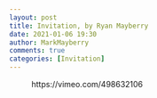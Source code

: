 ```yaml
---
layout: post
title: Invitation, by Ryan Mayberry
date: 2021-01-06 19:30
author: MarkMayberry
comments: true
categories: [Invitation]
---
```

<!-- wp:embed {"url":"https://vimeo.com/498632106","type":"video","providerNameSlug":"vimeo","responsive":true,"className":"wp-embed-aspect-4-3 wp-has-aspect-ratio"} -->
<figure class="wp-block-embed is-type-video is-provider-vimeo wp-block-embed-vimeo wp-embed-aspect-4-3 wp-has-aspect-ratio"><div class="wp-block-embed__wrapper">
https://vimeo.com/498632106
</div></figure>
<!-- /wp:embed -->
